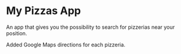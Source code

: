 My Pizzas App
====================

An app that gives you the possibility to search for pizzerias near your position.  
  
Added Google Maps directions for each pizzeria.

